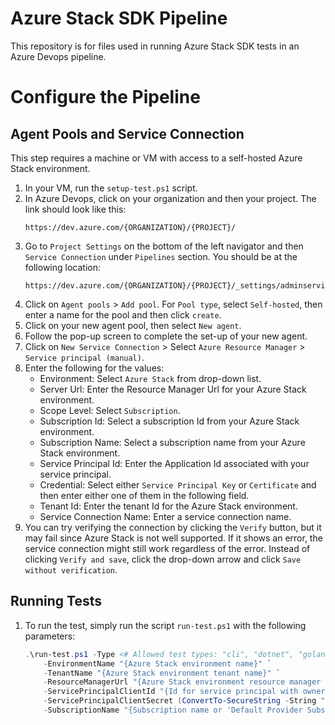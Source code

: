 # Azure Stack SDK Pipeline
This repository is for files used in running Azure Stack SDK tests in an Azure Devops pipeline.

# Configure the Pipeline
## Agent Pools and Service Connection
This step requires a machine or VM with access to a self-hosted Azure Stack environment.
1. In your VM, run the `setup-test.ps1` script.
1. In Azure Devops, click on your organization and then your project. The link should look like this:
    ```
    https://dev.azure.com/{ORGANIZATION}/{PROJECT}/
    ```
1. Go to `Project Settings` on the bottom of the left navigator and then `Service Connection` under `Pipelines` section. You should be at the following location:
    ```
    https://dev.azure.com/{ORGANIZATION}/{PROJECT}/_settings/adminservices
    ```
1. Click on `Agent pools` > `Add pool`. For `Pool type`, select `Self-hosted`, then enter a name for the pool and then click `create`.
1. Click on your new agent pool, then select `New agent`.
1. Follow the pop-up screen to complete the set-up of your new agent.
1. Click on `New Service Connection` > Select `Azure Resource Manager` > `Service principal (manual)`.
1. Enter the following for the values:
    - Environment: Select `Azure Stack` from drop-down list.
    - Server Url: Enter the Resource Manager Url for your Azure Stack environment.
    - Scope Level: Select `Subscription`.
    - Subscription Id: Select a subscription Id from your Azure Stack environment.
    - Subscription Name: Select a subscription name from your Azure Stack environment.
    - Service Principal Id: Enter the Application Id associated with your service principal.
    - Credential: Select either `Service Principal Key` or `Certificate` and then enter either one of them in the following field.
    - Tenant Id: Enter the tenant Id for the Azure Stack environment.
    - Service Connection Name: Enter a service connection name.
1. You can try verifying the connection by clicking the `Verify` button, but it may fail since Azure Stack is not well supported. If it shows an error, the service connection might still work regardless of the error. Instead of clicking `Verify and save`, click the drop-down arrow and click `Save without verification`.

## Running Tests
1. To run the test, simply run the script `run-test.ps1` with the following parameters:
    ```powershell
    .\run-test.ps1 -Type <# Allowed test types: "cli", "dotnet", "golang", "java", "javascript", "powershell", "python" #> `
        -EnvironmentName "{Azure Stack environment name}" `
        -TenantName "{Azure Stack environment tenant name}" `
        -ResourceManagerUrl "{Azure Stack environment resource manager url}" `
        -ServicePrincipalClientId "{Id for service principal with owner role}" `
        -ServicePrincipalClientSecret (ConvertTo-SecureString -String "{Secret for service principal with owner role}" -AsPlainText -Force) `
        -SubscriptionName "{Subscription name or 'Default Provider Subscription' for the default subscription}"
    ```